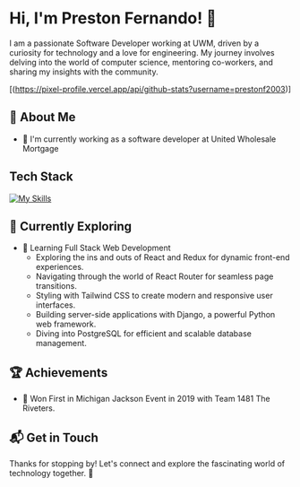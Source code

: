# Hi, I'm Preston Fernando! 👋

I am a passionate Software Developer working at UWM, driven by a curiosity for technology and a love for engineering. My journey involves delving into the world of computer science, mentoring co-workers, and sharing my insights with the community.

<!--Replace <username> with your own GitHub username.-->
[(https://pixel-profile.vercel.app/api/github-stats?username=prestonf2003)]

## 🚀 About Me

- 🔭 I'm currently working as a software developer at United Wholesale Mortgage



## Tech Stack
[![My Skills](https://skillicons.dev/icons?i=js,html,css,cs,angular,gcp,docker&perline=3)](https://skillicons.dev)
## 🌱 Currently Exploring

- 🚀 Learning Full Stack Web Development
  - Exploring the ins and outs of React and Redux for dynamic front-end experiences.
  - Navigating through the world of React Router for seamless page transitions.
  - Styling with Tailwind CSS to create modern and responsive user interfaces.
  - Building server-side applications with Django, a powerful Python web framework.
  - Diving into PostgreSQL for efficient and scalable database management.

 ## 🏆 Achievements

- 🌟 Won First in Michigan Jackson Event in 2019 with Team 1481 The Riveters.


## 📬 Get in Touch


Thanks for stopping by! Let's connect and explore the fascinating world of technology together. 🚀



<!--

Here are some ideas to get you started:

- 🔭 I’m currently working on ...
- 🌱 I’m currently learning ...
- 👯 I’m looking to collaborate on ...
- 🤔 I’m looking for help with ...
- 💬 Ask me about ...
- 📫 How to reach me: ...
- 😄 Pronouns: ...
- ⚡ Fun fact: ...
-->


